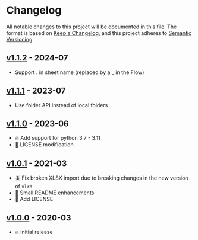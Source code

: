 # Changelog

All notable changes to this project will be documented in this file. The format is based on [Keep a Changelog](https://keepachangelog.com/en/1.0.0/),
and this project adheres to [Semantic Versioning](https://semver.org/spec/v2.0.0.html).

## [v1.1.2](https://github.com/dataiku/dss-plugin-excel-sheet-importer/releases/tag/v1.1.2) - 2024-07
- Support . in sheet name (replaced by a _ in the Flow)

## [v1.1.1](https://github.com/dataiku/dss-plugin-excel-sheet-importer/releases/tag/v1.1.1) - 2023-07
- Use folder API instead of local folders

## [v1.1.0](https://github.com/dataiku/dss-plugin-excel-sheet-importer/releases/tag/v1.1.0) - 2023-06

- 🔥 Add support for python 3.7 - 3.11
- 📙 LICENSE modification

## [v1.0.1](https://github.com/dataiku/dss-plugin-excel-sheet-importer/releases/tag/v1.0.1) - 2021-03

- 🪲 Fix broken XLSX import due to breaking changes in the new version of `xlrd`
- 💅 Small README enhancements
- 📙 Add LICENSE

## [v1.0.0](https://github.com/dataiku/dss-plugin-excel-sheet-importer/releases/tag/v1.0.0) - 2020-03

- 🔥 Initial release
